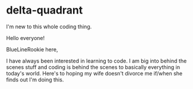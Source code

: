# delta-quadrant
I'm new to this whole coding thing.

Hello everyone!

BlueLineRookie here,

I have always been interested in learning to code. I am big into behind the scenes stuff and coding is behind the scenes to basically everything in today's world. Here's to hoping my wife doesn't divorce me if/when she finds out I'm doing this.

